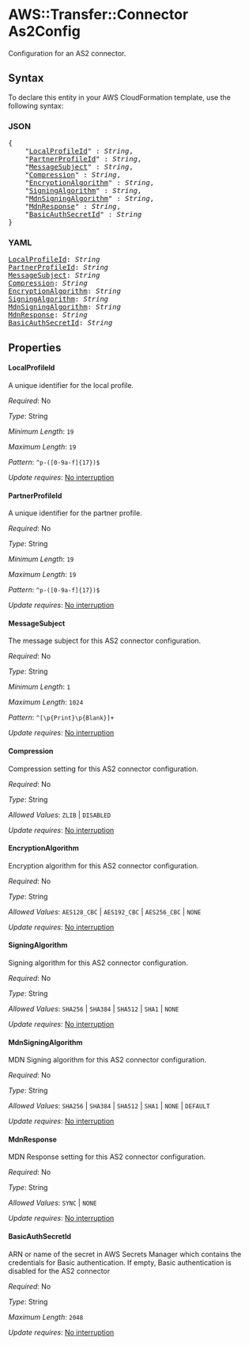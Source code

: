 # AWS::Transfer::Connector As2Config

Configuration for an AS2 connector.

## Syntax

To declare this entity in your AWS CloudFormation template, use the following syntax:

### JSON

<pre>
{
    "<a href="#localprofileid" title="LocalProfileId">LocalProfileId</a>" : <i>String</i>,
    "<a href="#partnerprofileid" title="PartnerProfileId">PartnerProfileId</a>" : <i>String</i>,
    "<a href="#messagesubject" title="MessageSubject">MessageSubject</a>" : <i>String</i>,
    "<a href="#compression" title="Compression">Compression</a>" : <i>String</i>,
    "<a href="#encryptionalgorithm" title="EncryptionAlgorithm">EncryptionAlgorithm</a>" : <i>String</i>,
    "<a href="#signingalgorithm" title="SigningAlgorithm">SigningAlgorithm</a>" : <i>String</i>,
    "<a href="#mdnsigningalgorithm" title="MdnSigningAlgorithm">MdnSigningAlgorithm</a>" : <i>String</i>,
    "<a href="#mdnresponse" title="MdnResponse">MdnResponse</a>" : <i>String</i>,
    "<a href="#basicauthsecretid" title="BasicAuthSecretId">BasicAuthSecretId</a>" : <i>String</i>
}
</pre>

### YAML

<pre>
<a href="#localprofileid" title="LocalProfileId">LocalProfileId</a>: <i>String</i>
<a href="#partnerprofileid" title="PartnerProfileId">PartnerProfileId</a>: <i>String</i>
<a href="#messagesubject" title="MessageSubject">MessageSubject</a>: <i>String</i>
<a href="#compression" title="Compression">Compression</a>: <i>String</i>
<a href="#encryptionalgorithm" title="EncryptionAlgorithm">EncryptionAlgorithm</a>: <i>String</i>
<a href="#signingalgorithm" title="SigningAlgorithm">SigningAlgorithm</a>: <i>String</i>
<a href="#mdnsigningalgorithm" title="MdnSigningAlgorithm">MdnSigningAlgorithm</a>: <i>String</i>
<a href="#mdnresponse" title="MdnResponse">MdnResponse</a>: <i>String</i>
<a href="#basicauthsecretid" title="BasicAuthSecretId">BasicAuthSecretId</a>: <i>String</i>
</pre>

## Properties

#### LocalProfileId

A unique identifier for the local profile.

_Required_: No

_Type_: String

_Minimum Length_: <code>19</code>

_Maximum Length_: <code>19</code>

_Pattern_: <code>^p-([0-9a-f]{17})$</code>

_Update requires_: [No interruption](https://docs.aws.amazon.com/AWSCloudFormation/latest/UserGuide/using-cfn-updating-stacks-update-behaviors.html#update-no-interrupt)

#### PartnerProfileId

A unique identifier for the partner profile.

_Required_: No

_Type_: String

_Minimum Length_: <code>19</code>

_Maximum Length_: <code>19</code>

_Pattern_: <code>^p-([0-9a-f]{17})$</code>

_Update requires_: [No interruption](https://docs.aws.amazon.com/AWSCloudFormation/latest/UserGuide/using-cfn-updating-stacks-update-behaviors.html#update-no-interrupt)

#### MessageSubject

The message subject for this AS2 connector configuration.

_Required_: No

_Type_: String

_Minimum Length_: <code>1</code>

_Maximum Length_: <code>1024</code>

_Pattern_: <code>^[\p{Print}\p{Blank}]+</code>

_Update requires_: [No interruption](https://docs.aws.amazon.com/AWSCloudFormation/latest/UserGuide/using-cfn-updating-stacks-update-behaviors.html#update-no-interrupt)

#### Compression

Compression setting for this AS2 connector configuration.

_Required_: No

_Type_: String

_Allowed Values_: <code>ZLIB</code> | <code>DISABLED</code>

_Update requires_: [No interruption](https://docs.aws.amazon.com/AWSCloudFormation/latest/UserGuide/using-cfn-updating-stacks-update-behaviors.html#update-no-interrupt)

#### EncryptionAlgorithm

Encryption algorithm for this AS2 connector configuration.

_Required_: No

_Type_: String

_Allowed Values_: <code>AES128_CBC</code> | <code>AES192_CBC</code> | <code>AES256_CBC</code> | <code>NONE</code>

_Update requires_: [No interruption](https://docs.aws.amazon.com/AWSCloudFormation/latest/UserGuide/using-cfn-updating-stacks-update-behaviors.html#update-no-interrupt)

#### SigningAlgorithm

Signing algorithm for this AS2 connector configuration.

_Required_: No

_Type_: String

_Allowed Values_: <code>SHA256</code> | <code>SHA384</code> | <code>SHA512</code> | <code>SHA1</code> | <code>NONE</code>

_Update requires_: [No interruption](https://docs.aws.amazon.com/AWSCloudFormation/latest/UserGuide/using-cfn-updating-stacks-update-behaviors.html#update-no-interrupt)

#### MdnSigningAlgorithm

MDN Signing algorithm for this AS2 connector configuration.

_Required_: No

_Type_: String

_Allowed Values_: <code>SHA256</code> | <code>SHA384</code> | <code>SHA512</code> | <code>SHA1</code> | <code>NONE</code> | <code>DEFAULT</code>

_Update requires_: [No interruption](https://docs.aws.amazon.com/AWSCloudFormation/latest/UserGuide/using-cfn-updating-stacks-update-behaviors.html#update-no-interrupt)

#### MdnResponse

MDN Response setting for this AS2 connector configuration.

_Required_: No

_Type_: String

_Allowed Values_: <code>SYNC</code> | <code>NONE</code>

_Update requires_: [No interruption](https://docs.aws.amazon.com/AWSCloudFormation/latest/UserGuide/using-cfn-updating-stacks-update-behaviors.html#update-no-interrupt)

#### BasicAuthSecretId

ARN or name of the secret in AWS Secrets Manager which contains the credentials for Basic authentication. If empty, Basic authentication is disabled for the AS2 connector

_Required_: No

_Type_: String

_Maximum Length_: <code>2048</code>

_Update requires_: [No interruption](https://docs.aws.amazon.com/AWSCloudFormation/latest/UserGuide/using-cfn-updating-stacks-update-behaviors.html#update-no-interrupt)

